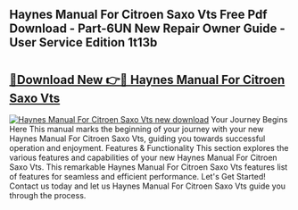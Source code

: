 ## Haynes Manual For Citroen Saxo Vts Free Pdf Download - Part-6UN New Repair Owner Guide - User Service Edition 1t13b

# <h2><a href="http://bc84797.oget.top/?id=Haynes+Manual+For+Citroen+Saxo+Vts">🔗Download New 👉🔴 Haynes Manual For Citroen Saxo Vts</a></h2>

[![Haynes Manual For Citroen Saxo Vts new download](https://i.imgur.com/5g1atiW.png)](http://bc84797.oget.top/?id=Haynes+Manual+For+Citroen+Saxo+Vts)
Your Journey Begins Here This manual marks the beginning of your journey with your new Haynes Manual For Citroen Saxo Vts, guiding you towards successful operation and enjoyment. Features & Functionality This section explores the various features and capabilities of your new Haynes Manual For Citroen Saxo Vts. This remarkable Haynes Manual For Citroen Saxo Vts features list of features for seamless and efficient performance. Let's Get Started! Contact us today and let us Haynes Manual For Citroen Saxo Vts guide you through the process.
